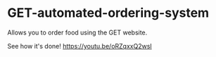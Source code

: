 # GET-automated-ordering-system
Allows you to order food using the GET website. 

  See how it's done!
  https://youtu.be/oRZqxxQ2wsI
